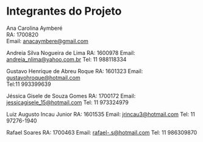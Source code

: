# Integrantes do Projeto

Ana Carolina Aymberé <br>
RA: 1700820 <br>
Email: anacaymbere@gmail.com <br>
 
Andreia Silva Nogueira de Lima 
RA: 1600978
Email: andreia_nlima@yahoo.com.br
Tel: 11 988118334
 
Gustavo Henrique de Abreu Roque
RA: 1601323
Email: gustavohroque@hotmail.com	
Tel:11 993399639

Jéssica Gisele de Souza Gomes
RA: 1700172
Email: jessicagisele_15@hotmail.com
Tel: 11 973324979

Luiz Augusto Incau Junior 
RA: 1601535
Email: jrincau3@hotmail.com
Tel: 11 97276-1940
  
Rafael Soares 
RA: 1700463
Email: rafael-.s@hotmail.com
Tel: 11 986309870
